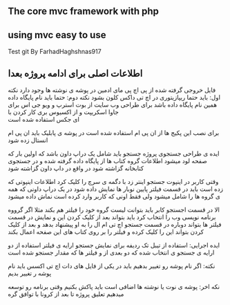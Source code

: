 The core mvc framework with php
-------------------------------------
using mvc easy to use
-------------------------------------
Test git By FarhadHaghshnas917

اطلاعات اصلی برای ادامه پروژه بعدا
----------------------------------
فایل خروجی گرفته شده از  پی اچ پی مای ادمین در پوشه ی نوشته ها وجود دارد
نکته اول: باید حتما ریپازیتوری در اچ تی داکس کلون بشود
نکته دوم: حتما باید نام پایگاه داده همین نام پایگاه داده باشد
برای طراحی وب سایت از بوت استرپ و  ویو جی اس برای جاوا اسکریپت و از اکسیوس بری کار کردن با  
ای جکس استفاده شده است

برای نصب این پکیج ها از ان پی ام استفاده شده است
در پوشه ی پابلیک باید ان پی ام انستال زده شود

ایده ی طراحی جستجوی پروژه
جستجو  باید شامل یک دراپ داون باشد  که اولین بار که صفحه لود میشود 
اطلاعات گروه کتاب ها از پایگاه داده گرفته شده و در جستجوی کتابخانه گزاشته شود در واقع در داپ داون گزاشته شود

 وقتی کاربر در اینپوت جستجو اینتر زد با دگمه ی سرچ را کلیک کرد اطلاعات اینپوتی که زده است باید در قسمت فیلتر پایین نوبار ها نمایش داده شود در یک دراپ داونی که همه ی گروه ها را شامل میشود 
 ولی فقط اونی که کاربر وارد کرده است نماش داده میشود

 الا در قسمت اجستجو کابر باید بتوانت لیست گروه خود را فیلتر هم بکند
 مثلا اگر گرووه برنامه نویسی وب را انتخاب کرد باید بتواند بعد از کلیک کردن این و نمایش در قسمت فیلتر ها بتواند دوباره در قسمت جستجو اچ تی ام ال را به او پیشنهاد بدهد و بعد از کلیک کردن  بتواند این را کلیک کرده و  فیلتر را بر روی کتاب های این صفحه اعمال بکند

 ایده اجرایی:
استفاده از تیبل تک ردیفه برای نمایش جستجو  ارایه ی فیلتر
استفاده از دو ارایه ی جستجو ی انتخاب شده  که دو بعدی از و فیلتر ها که مقدار جستجو شده است 


نکته: اگر نام پوشه رو تغییر بدهیم باید در یکی از فایل های دات اچ تی اکسس باید نام پوشه ر تغییر بدیم



نکه اخر: پوشه ی نوت یا نوشته ها اضافی است  باید پاکش بکنیم وقتی برنامه رو توسعه میدهیم
تعلیق پروژه تا بعد از کرونا با توافق گره